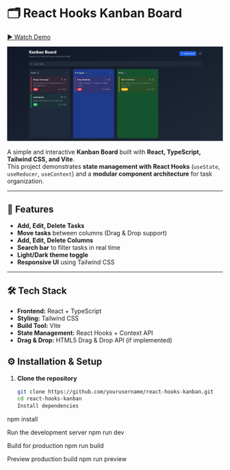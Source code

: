 # 🗂️ React Hooks Kanban Board


[▶ Watch Demo](/Kanbanboard.mp4)


![Board View](/board-view.png)

A simple and interactive **Kanban Board** built with **React, TypeScript, Tailwind CSS, and Vite**.  
This project demonstrates **state management with React Hooks** (`useState`, `useReducer`, `useContext`) and a **modular component architecture** for task organization.

---

## 🚀 Features

- **Add, Edit, Delete Tasks**
- **Move tasks** between columns (Drag & Drop support)
- **Add, Edit, Delete Columns**
- **Search bar** to filter tasks in real time
- **Light/Dark theme toggle**
- **Responsive UI** using Tailwind CSS

---

## 🛠️ Tech Stack

- **Frontend:** React + TypeScript
- **Styling:** Tailwind CSS
- **Build Tool:** Vite
- **State Management:** React Hooks + Context API
- **Drag & Drop:** HTML5 Drag & Drop API (if implemented)

## ⚙️ Installation & Setup

1. **Clone the repository**
   ```bash
   git clone https://github.com/yourusername/react-hooks-kanban.git
   cd react-hooks-kanban
   Install dependencies

npm install

Run the development server
npm run dev

Build for production
npm run build

Preview production build
npm run preview
